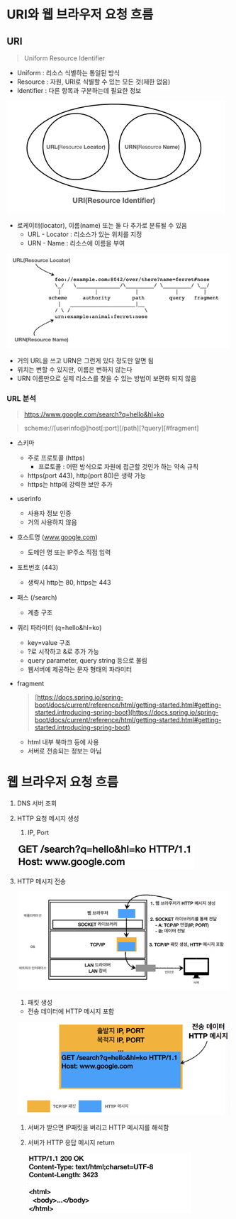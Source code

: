 # URI와 웹 브라우저 요청 흐름

## URI

> Uniform Resource Identifier
>
- Uniform : 리소스 식별하는 통일된 방식
- Resource : 자원, URI로 식별할 수 있는 모든 것(제한 없음)
- Identifier : 다른 항목과 구분하는데 필요한 정보

![Untitled](./img/Lecture02/Untitled.png)

- 로케이터(locator), 이름(name) 또는 둘 다 추가로 분류될 수 있음
    - URL - Locator : 리소스가 있는 위치를 지정
    - URN - Name : 리소스에 이름을 부여

![Untitled](./img/Lecture02/Untitled%201.png)

- 거의 URL을 쓰고 URN은 그런게 있다 정도만 알면 됨
- 위치는 변할 수 있지만, 이름은 변하지 않는다
- URN 이름만으로 실제 리소스를 찾을 수 있는 방법이 보편화 되지 않음

### URL 분석

> https://www.google.com/search?q=hello&hl=ko
>

> scheme://[userinfo@]host[:port][/path][?query][#fragment]
>
- 스키마
    - 주로 프로토콜 (https)
        - 프로토콜 : 어떤 방식으로 자원에 접근할 것인가 하는 약속 규칙
    - https(port 443), http(port 80)은 생략 가능
    - https는 http에 강력한 보안 추가
- userinfo
    - 사용자 정보 인증
    - 거의 사용하지 않음
- 호스트명 (www.google.com)
    - 도메인 명 또는 IP주소 직접 입력
- 포트번호 (443)
    - 생략시 http는 80, https는 443
- 패스 (/search)
    - 계층 구조
- 쿼리 파라미터 (q=hello&hl=ko)
    - key=value 구조
    - ?로 시작하고 &로 추가 가능
    - query parameter, query string 등으로 불림
    - 웹서버에 제공하는 문자 형태의 파라미터
- fragment

  > [https://docs.spring.io/spring-boot/docs/current/reference/html/getting-started.html#getting-started.introducing-spring-boot](https://docs.spring.io/spring-boot/docs/current/reference/html/getting-started.html#getting-started.introducing-spring-boot)
  >
    - html 내부 북마크 등에 사용
    - 서버로 전송되는 정보는 아님

# 웹 브라우저 요청 흐름

1. DNS 서버 조회
2. HTTP 요청 메시지 생성
    1. IP, Port

   ![Untitled](./img/Lecture02/Untitled%202.png)

3. HTTP 메시지 전송

   ![Untitled](./img/Lecture02/Untitled%203.png)

    1. 패킷 생성
    - 전송 데이터에 HTTP 메시지 포함

   ![Untitled](./img/Lecture02/Untitled%204.png)

    1. 서버가 받으면 IP패킷을 버리고 HTTP 메시지를 해석함
    2. 서버가 HTTP 응답 메시지 return

       ![Untitled](./img/Lecture02/Untitled%205.png)